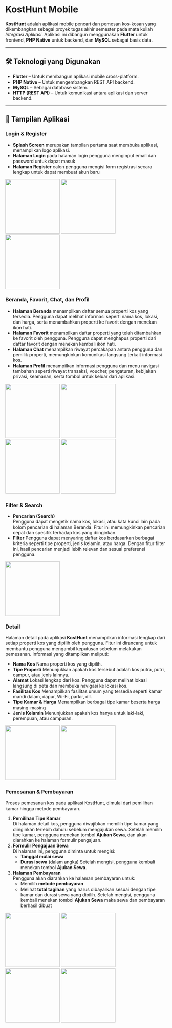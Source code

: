 # KostHunt Mobile

**KostHunt** adalah aplikasi mobile pencari dan pemesan kos-kosan yang dikembangkan sebagai proyek tugas akhir semester pada mata kuliah *Integrasi Aplikasi*. Aplikasi ini dibangun menggunakan **Flutter** untuk frontend, **PHP Native** untuk backend, dan **MySQL** sebagai basis data.

---

## 🛠️ Teknologi yang Digunakan

- **Flutter** – Untuk membangun aplikasi mobile cross-platform.
- **PHP Native** – Untuk mengembangkan REST API backend.
- **MySQL** – Sebagai database sistem.
- **HTTP (REST API)** – Untuk komunikasi antara aplikasi dan server backend.

---

## 📱 Tampilan Aplikasi

### Login & Register
- **Splash Screen** merupakan tampilan pertama saat membuka aplikasi, menampilkan logo aplikasi.
- **Halaman Login** pada halaman login pengguna menginput email dan password untuk dapat masuk 
- **Halaman Register** calon pengguna mengisi form registrasi secara lengkap untuk dapat membuat akun baru
<p float="left">
  <img src="https://github.com/user-attachments/assets/69fac2d1-9fb3-42b5-8bde-1b14c9415b6b" width ="170"/>
  <img src="https://github.com/user-attachments/assets/b3aa2bfc-f493-42c9-98a0-9b82ac01138a" width="170"/>
  <img src="https://github.com/user-attachments/assets/9c412e47-de88-4cce-9086-be4f1034c3ed" width="170"/>
</p>

### Beranda, Favorit, Chat, dan Profil
- **Halaman Beranda** menampilkan daftar semua properti kos yang tersedia. Pengguna dapat melihat informasi seperti nama kos, lokasi, dan harga, serta menambahkan properti ke favorit dengan menekan ikon hati.
- **Halaman Favorit** menampilkan daftar properti yang telah ditambahkan ke favorit oleh pengguna. Pengguna dapat menghapus properti dari daftar favorit dengan menekan kembali ikon hati.
- **Halaman Chat** menampilkan riwayat percakapan antara pengguna dan pemilik properti, memungkinkan komunikasi langsung terkait informasi kos.
- **Halaman Profil** menampilkan informasi pengguna dan menu navigasi tambahan seperti riwayat transaksi, voucher, pengaturan, kebijakan privasi, keamanan, serta tombol untuk keluar dari aplikasi.
<p float="left">
  <img src="https://github.com/user-attachments/assets/d43c67eb-24bd-40b4-af5a-47990519eebf" width="170"/>
  <img src="https://github.com/user-attachments/assets/8077cc0c-bab1-40fc-b5f3-16d6f7ad9c7f" width="170"/>
  <img src="https://github.com/user-attachments/assets/7e7c9873-d858-4e0b-b1f6-4d6270b61f6a" width="170"/>
  <img src="https://github.com/user-attachments/assets/5cf58995-4a38-427b-90f4-ee285ca5f77b" width="170"/>
</p>

### Filter & Search
- **Pencarian (Search)**  
  Pengguna dapat mengetik nama kos, lokasi, atau kata kunci lain pada kolom pencarian di halaman Beranda. Fitur ini memungkinkan pencarian cepat dan spesifik terhadap kos yang diinginkan.
- **Filter**  Pengguna dapat menyaring daftar kos berdasarkan berbagai kriteria seperti tipe properti, jenis kelamin, atau harga. Dengan fitur filter ini, hasil pencarian menjadi lebih relevan dan sesuai preferensi pengguna.
<p float="left">
   <img src="https://github.com/user-attachments/assets/e2b1ea4a-5f40-4112-85e0-02a6915fba40" width="170"/>
</p>

### Detail 
Halaman detail pada aplikasi **KostHunt** menampilkan informasi lengkap dari setiap properti kos yang dipilih oleh pengguna. Fitur ini dirancang untuk membantu pengguna mengambil keputusan sebelum melakukan pemesanan. Informasi yang ditampilkan meliputi:
- **Nama Kos** Nama properti kos yang dipilih.
- **Tipe Properti** Menunjukkan apakah kos tersebut adalah kos putra, putri, campur, atau jenis lainnya.
- **Alamat** Lokasi lengkap dari kos. Pengguna dapat melihat lokasi langsung di peta dan membuka navigasi ke lokasi kos.
- **Fasilitas Kos** Menampilkan fasilitas umum yang tersedia seperti kamar mandi dalam, dapur, Wi-Fi, parkir, dll.
- **Tipe Kamar & Harga** Menampilkan berbagai tipe kamar beserta harga masing-masing
- **Jenis Kelamin** Menunjukkan apakah kos hanya untuk laki-laki, perempuan, atau campuran.
<p float="left">
   <img src="https://github.com/user-attachments/assets/bc8077ea-5974-4d3a-b09e-dc04086d06b9" width="170"/>
   <img src="https://github.com/user-attachments/assets/7e8372c3-9988-4b2d-9f66-57f3d13ce083" width="170"/>
</p>

### Pemesanan & Pembayaran
Proses pemesanan kos pada aplikasi KostHunt, dimulai dari pemilihan kamar hingga metode pembayaran.
1. **Pemilihan Tipe Kamar**  
   Di halaman detail kos, pengguna diwajibkan memilih tipe kamar yang diinginkan terlebih dahulu sebelum mengajukan sewa. 
   Setelah memilih tipe kamar, pengguna menekan tombol **Ajukan Sewa**, dan akan diarahkan ke halaman formulir pengajuan.
3. **Formulir Pengajuan Sewa**  
   Di halaman ini, pengguna diminta untuk mengisi:
   - **Tanggal mulai sewa**
   - **Durasi sewa** (dalam angka)
   Setelah mengisi, pengguna kembali menekan tombol **Ajukan Sewa**.
4. **Halaman Pembayaran**  
   Pengguna akan diarahkan ke halaman pembayaran untuk:
   - Memilih **metode pembayaran** 
   - Melihat **total tagihan** yang harus dibayarkan sesuai dengan tipe kamar dan durasi sewa yang dipilih.
   Setelah mengisi, pengguna kembali menekan tombol **Ajukan Sewa** maka sewa dan pembayaran berhasil dibuat

<p float="left">
   <img src="https://github.com/user-attachments/assets/8b41c50a-6d6f-4878-9a8e-80872e08b45f" width="170"/>
   <img src="https://github.com/user-attachments/assets/4361e082-b150-4a01-9d25-a35a71443604" width="170"/>
   <img src="https://github.com/user-attachments/assets/8b41c50a-6d6f-4878-9a8e-80872e08b45f" width="170"/>
   <img src="https://github.com/user-attachments/assets/842e3ee5-82db-44fa-94e6-4fc87325e37b" width="170"/>
</p>

